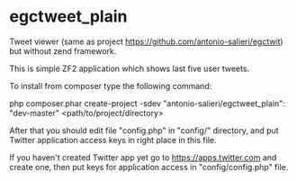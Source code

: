 # egctweet_plain
Tweet viewer (same as project https://github.com/antonio-salieri/egctwit) but without zend framework.

This is simple ZF2 application which shows last five user tweets.

To install from composer type the following command:

php composer.phar create-project -sdev "antonio-salieri/egctweet_plain": "dev-master" <path/to/project/directory>

After that you should edit file "config.php" in "config/" directory, and put Twitter application access keys in right place in this file.

If you haven't created Twitter app yet go to https://apps.twitter.com and create one, then put keys for application access in "config/config.php" file.
